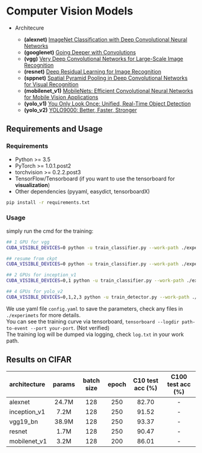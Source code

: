 # Computer Vision Models

- Architecure

  - **(alexnet)** [ImageNet Classification with Deep Convolutional Neural Networks](https://papers.nips.cc/paper/4824-imagenet-classification-with-deep-convolutional-neural-networks)
  - **(googlenet)** [Going Deeper with Convolutions](https://arxiv.org/abs/1409.4842)
  - **(vgg)** [Very Deep Convolutional Networks for Large-Scale Image Recognition](https://arxiv.org/abs/1409.1556)
  - **(resnet)** [Deep Residual Learning for Image Recognition](https://arxiv.org/abs/1512.03385)
  - **(sppnet)** [Spatial Pyramid Pooling in Deep Convolutional Networks for Visual Recognition](https://arxiv.org/abs/1406.4729)
  - **(mobilenet_v1)** [MobileNets: Efficient Convolutional Neural Networks for Mobile Vision Applications](https://arxiv.org/abs/1704.04861)
  - **(yolo_v1)** [You Only Look Once: Unified, Real-Time Object Detection](https://arxiv.org/abs/1506.02640)
  - **(yolo_v2)** [YOLO9000: Better, Faster, Stronger](https://arxiv.org/abs/1612.08242)


## Requirements and Usage 

### Requirements

- Python >= 3.5
- PyTorch >= 1.0.1.post2
- torchvision >= 0.2.2.post3
- TensorFlow/Tensorboard (if you want to use the tensorboard for **visualization**)
- Other dependencies (pyyaml, easydict, tensorboardX)

```bash
pip install -r requirements.txt
```

### Usage 

simply run the cmd for the training:

```bash
## 1 GPU for vgg
CUDA_VISIBLE_DEVICES=0 python -u train_classifier.py --work-path ./experiments/vgg/cifar10

## resume from ckpt
CUDA_VISIBLE_DEVICES=0 python -u train_classifier.py --work-path ./experiments/vgg/cifar10 --resume

## 2 GPUs for inception_v1
CUDA_VISIBLE_DEVICES=0,1 python -u train_classifier.py --work-path ./experiments/inception_v1/cifar10

## 4 GPUs for yolo_v2
CUDA_VISIBLE_DEVICES=0,1,2,3 python -u train_detector.py --work-path ./experience/yolo_v2/voc2007
``` 

We use yaml file ``config.yaml`` to save the parameters, check any files in `./experimets` for more details.  
You can see the training curve via tensorboard, ``tensorboard --logdir path-to-event --port your-port``. (Not verified)  
The training log will be dumped via logging, check ``log.txt`` in your work path.  

## Results on CIFAR

| architecture          | params | batch size | epoch | C10 test acc (%) | C100 test acc (%) |
| :-------------------- | :----: | :--------: | :---: | :--------------: | :---------------: |
| alexnet               | 24.7M  |    128     |  250  |      82.70       |         -         |
| inception_v1          |  7.2M  |    128     |  250  |      91.52       |         -         |
| vgg19_bn              | 38.9M  |    128     |  250  |      93.37       |         -         |
| resnet                |  1.7M  |    128     |  250  |      90.47       |         -         |
| mobilenet_v1          |  3.2M  |    128     |  200  |      86.01       |         -         |
